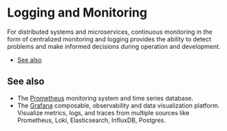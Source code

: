 # Logging and Monitoring

For distributed systems and microservices, continuous monitoring in the form of centralized monitoring and logging provides the ability to detect problems and make informed decisions during operation and development.

- [See also](#see-also)

## See also

- The [Prometheus](https://github.com/prometheus/prometheus) monitoring system and time series database.
- The [Grafana](https://github.com/grafana/grafana) composable, observability and data visualization platform. Visualize metrics, logs, and traces from multiple sources like Prometheus, Loki, Elasticsearch, InfluxDB, Postgres.
